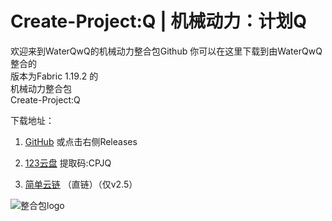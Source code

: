 # Create-Project:Q | 机械动力：计划Q
欢迎来到WaterQwQ的机械动力整合包Github
你可以在这里下载到由WaterQwQ整合的  
版本为Fabric 1.19.2 的  
机械动力整合包  
Create-Project:Q  
  
下载地址：  
1. [GitHub](https://github.com/WatererQuan/WaterQwQ-Create/releases)  或点击右侧Releases
  
2. [123云盘](https://www.123pan.com/s/MWtDVv-fSYBH.html) 提取码:CPJQ  
  
3. [简单云链](https://easylink.cc/e78eyb) （直链）（仅v2.5）  
  
  
![整合包logo](https://s2.loli.net/2023/07/03/jGabV9Lck4AHX7M.png)  
